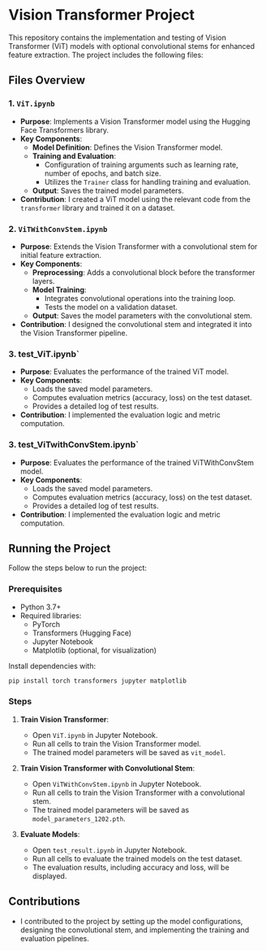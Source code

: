 # Vision Transformer Project

This repository contains the implementation and testing of Vision Transformer (ViT) models with optional convolutional stems for enhanced feature extraction. The project includes the following files:

## Files Overview

### 1. **`ViT.ipynb`**
   - **Purpose**: Implements a Vision Transformer model using the Hugging Face Transformers library.
   - **Key Components**:
     - **Model Definition**: Defines the Vision Transformer model.
     - **Training and Evaluation**:
       - Configuration of training arguments such as learning rate, number of epochs, and batch size.
       - Utilizes the `Trainer` class for handling training and evaluation.
     - **Output**: Saves the trained model parameters.
   - **Contribution**: I created a ViT model using the relevant code from the `transformer` library and trained it on a dataset.

### 2. **`ViTWithConvStem.ipynb`**
   - **Purpose**: Extends the Vision Transformer with a convolutional stem for initial feature extraction.
   - **Key Components**:
     - **Preprocessing**: Adds a convolutional block before the transformer layers.
     - **Model Training**:
       - Integrates convolutional operations into the training loop.
       - Tests the model on a validation dataset.
     - **Output**: Saves the model parameters with the convolutional stem.
   - **Contribution**: I designed the convolutional stem and integrated it into the Vision Transformer pipeline.

### 3. **test_ViT.ipynb`**  
   - **Purpose**: Evaluates the performance of the trained ViT model.
   - **Key Components**:
     - Loads the saved model parameters.
     - Computes evaluation metrics (accuracy, loss) on the test dataset.
     - Provides a detailed log of test results.
   - **Contribution**: I implemented the evaluation logic and metric computation.

### 3. **test_ViTwithConvStem.ipynb`**
   - **Purpose**: Evaluates the performance of the trained ViTWithConvStem model.
   - **Key Components**:
     - Loads the saved model parameters.
     - Computes evaluation metrics (accuracy, loss) on the test dataset.
     - Provides a detailed log of test results.
   - **Contribution**: I implemented the evaluation logic and metric computation.



## Running the Project

Follow the steps below to run the project:

### Prerequisites
- Python 3.7+
- Required libraries:
  - PyTorch
  - Transformers (Hugging Face)
  - Jupyter Notebook
  - Matplotlib (optional, for visualization)

Install dependencies with:
```bash
pip install torch transformers jupyter matplotlib
```

### Steps

1. **Train Vision Transformer**:
   - Open `ViT.ipynb` in Jupyter Notebook.
   - Run all cells to train the Vision Transformer model.
   - The trained model parameters will be saved as `vit_model`.

2. **Train Vision Transformer with Convolutional Stem**:
   - Open `ViTWithConvStem.ipynb` in Jupyter Notebook.
   - Run all cells to train the Vision Transformer with a convolutional stem.
   - The trained model parameters will be saved as `model_parameters_1202.pth`.

3. **Evaluate Models**:
   - Open `test_result.ipynb` in Jupyter Notebook.
   - Run all cells to evaluate the trained models on the test dataset.
   - The evaluation results, including accuracy and loss, will be displayed.

## Contributions
- I contributed to the project by setting up the model configurations, designing the convolutional stem, and implementing the training and evaluation pipelines. 



